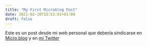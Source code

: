 ```yaml
---
title: "My First Microblog Post"
date: 2021-02-10T15:53:51+01:00
draft: false
---
```


Este es un post desde mi web personal que debería sindicarse en [Micro.blog][microblog] y en [mi Twitter][twitter]

[microblog]: https://javinr.micro.blog
[twitter]: https://twitter.com/nosoynuno
